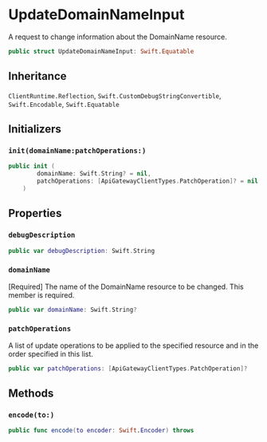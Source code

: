 # UpdateDomainNameInput

A request to change information about the DomainName resource.

``` swift
public struct UpdateDomainNameInput: Swift.Equatable 
```

## Inheritance

`ClientRuntime.Reflection`, `Swift.CustomDebugStringConvertible`, `Swift.Encodable`, `Swift.Equatable`

## Initializers

### `init(domainName:patchOperations:)`

``` swift
public init (
        domainName: Swift.String? = nil,
        patchOperations: [ApiGatewayClientTypes.PatchOperation]? = nil
    )
```

## Properties

### `debugDescription`

``` swift
public var debugDescription: Swift.String 
```

### `domainName`

\[Required\] The name of the DomainName resource to be changed.
This member is required.

``` swift
public var domainName: Swift.String?
```

### `patchOperations`

A list of update operations to be applied to the specified resource and in the order specified in this list.

``` swift
public var patchOperations: [ApiGatewayClientTypes.PatchOperation]?
```

## Methods

### `encode(to:)`

``` swift
public func encode(to encoder: Swift.Encoder) throws 
```
